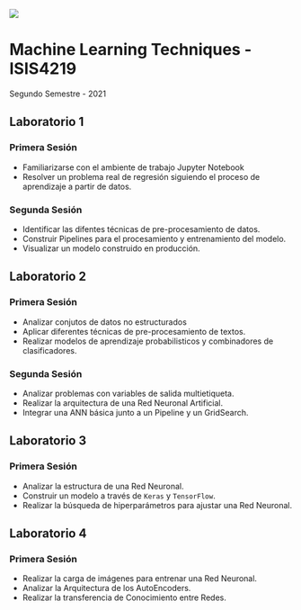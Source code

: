 <img src="https://bloqueneon.uniandes.edu.co/content/enforced/52233-202120_ISIS4219_01/Laboratorios.png?_&d2lSessionVal=guLBE9l4cI9Tip6PM5JSzKgp6&_&d2lSessionVal=iDtWjzbHb92iC3sVmHUqajJ2k&_&d2lSessionVal=g2xptlvZ5GrV3W5yGlhIgeBnN" ><br>
# Machine Learning Techniques - ISIS4219

Segundo Semestre - 2021

## Laboratorio 1
### Primera Sesión
*   Familiarizarse con el ambiente de trabajo Jupyter Notebook
*   Resolver un problema real de regresión siguiendo el proceso de aprendizaje a partir de datos.
### Segunda Sesión
*   Identificar las difentes técnicas de pre-procesamiento de datos.
*   Construir Pipelines para el procesamiento y entrenamiento del modelo.
*   Visualizar un modelo construido en producción.
## Laboratorio 2
### Primera Sesión
*   Analizar conjutos de datos no estructurados
*   Aplicar diferentes técnicas de pre-procesamiento de textos.
*   Realizar modelos de aprendizaje probabilisticos y combinadores de clasificadores.
### Segunda Sesión
*   Analizar problemas con variables de salida multietiqueta.
*   Realizar la arquitectura de una Red Neuronal Artificial.
*   Integrar una ANN básica junto a un Pipeline y un GridSearch.
## Laboratorio 3
### Primera Sesión
*   Analizar la estructura de una Red Neuronal.
*   Construir un modelo a través de `Keras` y `TensorFlow`.
*   Realizar la búsqueda de hiperparámetros para ajustar una Red Neuronal.
## Laboratorio 4
### Primera Sesión
*   Realizar la carga de imágenes para entrenar una Red Neuronal.
*   Analizar la Arquitectura de los AutoEncoders.
*   Realizar la transferencia de Conocimiento entre Redes.
